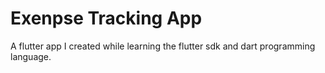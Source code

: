 # Exenpse Tracking App

A flutter app I created while learning the flutter sdk and dart programming language.
